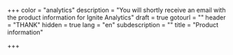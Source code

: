 +++
color = "analytics"
description = "You will shortly receive an email with the product information for Ignite Analytics"
draft = true
gotourl = ""
header = "THANK"
hidden = true
lang = "en"
subdescription = ""
title = "Product information"

+++
